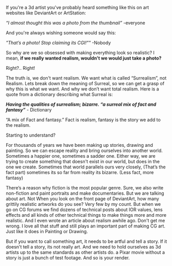 If you're a 3d artist you've probably heard something like this on art websites like DeviantArt or ArtStation:

*“I almost thought this was a photo from the thumbnail”*
-everyone

And you're always wishing someone would say this:

*"That’s a photo! Stop claiming its CGI!""*
-Nobody

So why are we so obsessed with making everything look so realistic? I mean, **if we really wanted realism, wouldn't we would just take a photo?**

Right?.. Right!

The truth is, we don't want realism. We want what is called “Surrealism”, not Realism. Lets break down the meaning of Surreal, so we can get a grasp of why this is what we want. And why we don’t want total realism. Here is a quote from a dictionary describing what Surreal is:

***Having the qualities of surrealism; bizarre.
“a surreal mix of fact and fantasy”*** - Dictionary

“A mix of Fact and fantasy.” Fact is realism, fantasy is the story we add to the realism.

Starting to understand?

For thousands of years we have been making up stories, drawing and painting. So we can escape reality and bring ourselves into another world. Sometimes a happier one, sometimes a sadder one. Either way, we are trying to create something that doesn't exist in our world, but does in the one we create. Sometimes that world parallels ours very closely, (That’s the fact part) sometimes its so far from reality its bizarre. (Less fact, more fantasy)

There’s a reason why fiction is the most popular genre. Sure, we also write non-fiction and paint portraits and make documentaries. But we are talking about art. Not When you look on the front page of DeviantArt, how many grittily realistic artworks do you see? Very few by my count. But when we go on CG forums we find dozens of technical posts about IOR values, lens effects and all kinds of other technical things to make things more and more realistic. And I even wrote an article about realism awhile ago. Don't get me wrong. I love all that stuff and still plays an important part of making CG art. Just like it does in Painting or Drawing.

But if you want to call something art, it needs to be artful and tell a story. If it doesn't tell a story, its not really art. And we need to hold ourselves as 3d artists up to the same standards as other artists do. a Pixar movie without a story is just a bunch of test footage. And so is your render.
